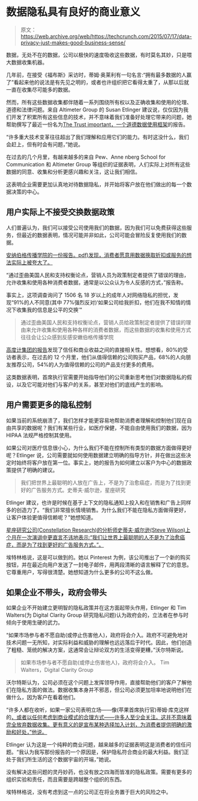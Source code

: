 # 数据隐私具有良好的商业意义 

> 原文：<https://web.archive.org/web/https://techcrunch.com/2015/07/17/data-privacy-just-makes-good-business-sense/>

数据，无处不在的数据，公司以极快的速度吸收这些数据，有时莫名其妙，只是喂大数据收集机器。

几年前，在接受《福布斯》采访时，蒂姆·奥莱利有一句名言:“拥有最多数据的人赢了”看起来他的说法是有先见之明的，或者也许组织把它看得太重了，从那以后就一直在收集尽可能多的数据。

然而，所有这些数据收集都伴随着一系列围绕所有权以及正确收集和使用的伦理、道德和法律问题。来自 Altimeter Group 的 Susan Etlinger 建议说，仅仅因为我们开发了积累所有这些信息的技术，并不意味着我们准备好处理它带来的问题，她帮助撰写了最近一份名为[The Trust important，一个道德数据使用框架](https://web.archive.org/web/20221205182608/http://pages.altimetergroup.com/The-Trust-Imperative-Report.html)的报告。

“许多重大技术变革往往超出了我们理解和应用它们的能力。有时这没什么，我们会赶上，但有时会有问题，”她说。

在过去的几个月里，有越来越多的来自 Pew、Anne nberg School for Communication 和 Altimeter Group 等组织的证据表明，人们实际上对所有这些数据的同意、收集和分析更感兴趣和关注，这让我们相信。

这表明企业需要更加认真地对待数据隐私，并开始将客户放在他们做出的每一个数据决策的中心。

## 用户实际上不接受交换数据政策

人们普遍认为，我们可以接受公司使用我们的数据，因为我们可以免费获得这些服务，但最近的数据表明，情况可能并非如此，公司可能会冒险反复使用我们的数据。

[安纳伯格传播学院的一份报告。pdf)发现，消费者愿意用数据换取折扣或服务的想法实际上被夸大了。](https://web.archive.org/web/20221205182608/https://www.asc.upenn.edu/sites/default/files/TradeoffFallacy_1.pdf)

“通过歪曲美国人民和支持权衡论点，营销人员为政策制定者提供了错误的理由，允许收集和使用各种消费者数据，通常是以公众认为令人反感的方式，”报告称。

事实上，这项调查询问了 1506 名 18 岁以上的成年人对网络隐私的担忧，发现“91%的人不同意(其中 77%强烈反对)‘如果公司给我折扣，他们在我不知情的情况下收集我的信息是公平的交换’"

> 通过歪曲美国人民和支持权衡论点，营销人员给政策制定者提供了错误的理由来允许收集和使用各种各样的消费者数据，而这些数据的收集和使用方式往往会让公众感到反感安嫩伯格传播学院

[高度计集团的报告](https://web.archive.org/web/20221205182608/http://pages.altimetergroup.com/The-Trust-Imperative-Report.html)发现了信任和商业收益之间的直接相关性。想想看，80%的受访者表示，在过去的 12 个月里，他们从值得信赖的公司购买产品，68%的人向朋友推荐公司，54%的人为值得信赖的公司的产品支付更多的费用。

这类数据表明，首席执行官需要开始指导他们的公司重新思考他们对数据隐私的假设，以及它可能对他们与客户的关系，甚至对他们的底线产生的影响。

## 用户需要更多的隐私控制

如果当前的系统崩溃了，我们怎样才能更容易地帮助消费者理解和控制他们现在自由共享的数据呢？我们有某些行业，如医疗保健，不能自由使用我们的数据，因为 HIPAA 法规严格控制其使用。

如果公司对医疗信息很小心，为什么我们不能在控制所有类型的数据方面做得更好呢？Etlinger 说，公司需要就如何使用数据建立明确的指导方针，并在做出这些决定时始终将客户放在第一位。事实上，她的报告为如何建立以客户为中心的数据政策提供了明确的建议。

> 我们把世界上最聪明的人放在广告上，不是为了治愈癌症，而是为了找到更好的广告服务方式。史蒂夫·威尔逊，星座研究

Etlinger 建议，也许是时候在基于上下文的隐私通知上投入和在销售和广告上同样多的创造力了。“我们非常擅长情境销售。为什么我们不能在隐私方面做得更好，让客户体验更值得信赖呢？”她想知道。

[星座研究公司(Constellation Research)的分析师史蒂夫·威尔逊(Steve Wilson)上个月在一次演讲中更直言不讳地表示:“我们让世界上最聪明的人不是为了治愈癌症，而是为了找到更好的广告服务方式。”。](https://web.archive.org/web/20221205182608/https://www.constellationr.com/users/steve-wilson)

埃特林格说，这是可以做到的。她以 Pinterest 为例，该公司推出了一个新的购买按钮，并在最近向用户发送了一封电子邮件，用两段清晰的语言解释了它的意思。它尊重用户，写得很清楚。她想知道为什么更多的公司不这么做。

## 如果企业不带头，政府会带头

如果企业不开始建立更明智的隐私政策并在这方面起带头作用，Etlinger 和 Tim Walters(为 Digital Clarity Group 研究隐私问题)认为政府会的，立法者在参与时倾向于使用生硬的武力。

“如果市场参与者不愿自助(或停止伤害他人)，政府将会介入。政府不可避免地对技术问题一无所知，对实际利益和威胁的理解也远远落后于时代。因此，他们创造了粗糙、笼统的解决方案，这通常会让辩论双方的生活变得更糟，”沃尔特斯说。

> 如果市场参与者不愿自助(或停止伤害他人)，政府将会介入。 Tim Walters，Digital Clarity Group

沃尔特斯认为，公司必须在这个问题上发挥领导作用，直接帮助他们的客户了解他们在隐私方面的做法。数据收集本身并不邪恶，但公司必须更加坦率地说明他们在做什么，因为客户在看着他们。

“许多人都在收听，如果一家公司表明立场——像(苹果首席执行官)蒂姆·库克这样的[，或者以任何考虑到商业模式的合理方式——许多人至少会关注。这并不意味着完全放弃数据收集。更有意义的是宣布某种选择加入计划，为消费者提供明确的激励和好处，”他说。](https://web.archive.org/web/20221205182608/https://beta.techcrunch.com/2015/06/02/apples-tim-cook-delivers-blistering-speech-on-encryption-privacy/)

Etlinger 认为这是一个纯粹的商业问题，越来越多的证据表明这是消费者的信任问题。“我认为我写那份报告的一个原因是，保护隐私符合商业的最大利益。我们正处于我们所生活的这个数据宇宙的开端，”她说。

没有解决这些问题的灵丹妙药，也没有放之四海而皆准的隐私政策。需要有更多的组织实验和责任，而且需要是跨越整个组织的东西。

埃特林格说，没有考虑到这一点的公司正在将业务置于巨大的风险之中。